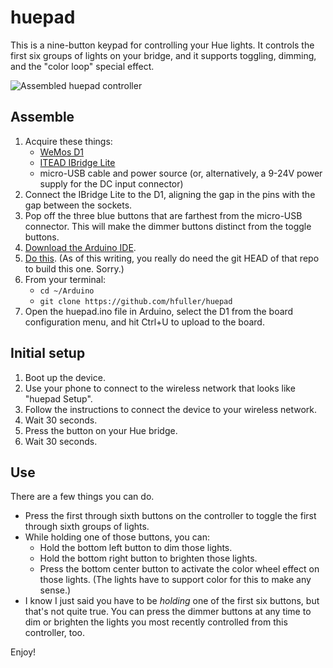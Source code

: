 # huepad

This is a nine-button keypad for controlling your Hue lights. It controls the first six groups of lights on your bridge, and it supports toggling, dimming, and the "color loop" special effect.

![Assembled huepad controller](https://i.imgur.com/0kjx2L2.jpg)

## Assemble

1. Acquire these things:
    * [WeMos D1](https://www.wemos.cc/product/d1.html)
    * [ITEAD IBridge Lite](https://www.itead.cc/ibridge-lite.html)
    * micro-USB cable and power source (or, alternatively, a 9-24V power supply for the DC input connector)
2. Connect the IBridge Lite to the D1, aligning the gap in the pins with the gap between the sockets.
3. Pop off the three blue buttons that are farthest from the micro-USB connector. This will make the dimmer buttons distinct from the toggle buttons.
4. [Download the Arduino IDE](https://www.arduino.cc/en/Main/Software).
5. [Do this](https://github.com/esp8266/Arduino/blob/master/README.md#using-git-version). (As of this writing, you really do need the git HEAD of that repo to build this one. Sorry.)
6. From your terminal:
    * `cd ~/Arduino`
    * `git clone https://github.com/hfuller/huepad`
7. Open the huepad.ino file in Arduino, select the D1 from the board configuration menu, and hit Ctrl+U to upload to the board.

## Initial setup

1. Boot up the device.
2. Use your phone to connect to the wireless network that looks like "huepad Setup".
3. Follow the instructions to connect the device to your wireless network.
4. Wait 30 seconds.
5. Press the button on your Hue bridge.
6. Wait 30 seconds.

## Use

There are a few things you can do.

* Press the first through sixth buttons on the controller to toggle the first through sixth groups of lights.
* While holding one of those buttons, you can:
    * Hold the bottom left button to dim those lights.
    * Hold the bottom right button to brighten those lights.
    * Press the bottom center button to activate the color wheel effect on those lights. (The lights have to support color for this to make any sense.)
* I know I just said you have to be *holding* one of the first six buttons, but that's not quite true. You can press the dimmer buttons at any time to dim or brighten the lights you most recently controlled from this controller, too.

Enjoy!

